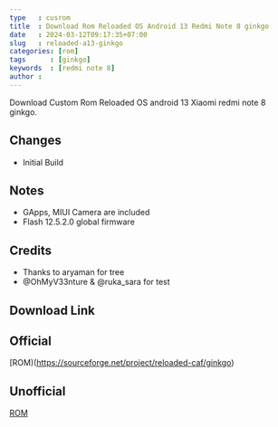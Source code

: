 ```yaml
---
type   : cusrom
title  : Download Rom Reloaded OS Android 13 Redmi Note 8 ginkgo
date   : 2024-03-12T09:17:35+07:00
slug   : reloaded-a13-ginkgo
categories: [rom]
tags      : [ginkgo]
keywords  : [redmi note 8]
author : 
---
```


Download Custom Rom Reloaded OS android 13 Xiaomi redmi note 8 ginkgo.


## Changes
- Initial Build

## Notes
- GApps, MIUI Camera are included
- Flash 12.5.2.0 global firmware

## Credits
- Thanks to aryaman for tree
- @OhMyV33nture & @ruka_sara for test


## Download Link
## Official
[ROM)(https://sourceforge.net/project/reloaded-caf/ginkgo)

## Unofficial
[ROM](https://sourceforge.net/projects/gogreenxiaomi/files/ginkgo/Rom-Reloaded/Reloaded-13.1-ginkgo-UNOFFICIAL-20231229-GAPPS.zip/download)

